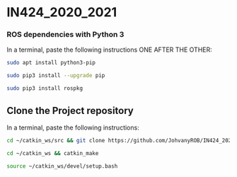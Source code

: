 # IN424_2020_2021

### ROS dependencies with Python 3
In a terminal, paste the following instructions ONE AFTER THE OTHER:
```bash
sudo apt install python3-pip

sudo pip3 install --upgrade pip

sudo pip3 install rospkg
```

## Clone the Project repository
In a terminal, paste the following instructions:

```bash
cd ~/catkin_ws/src && git clone https://github.com/JohvanyROB/IN424_2020_2021.git

cd ~/catkin_ws && catkin_make

source ~/catkin_ws/devel/setup.bash
```
